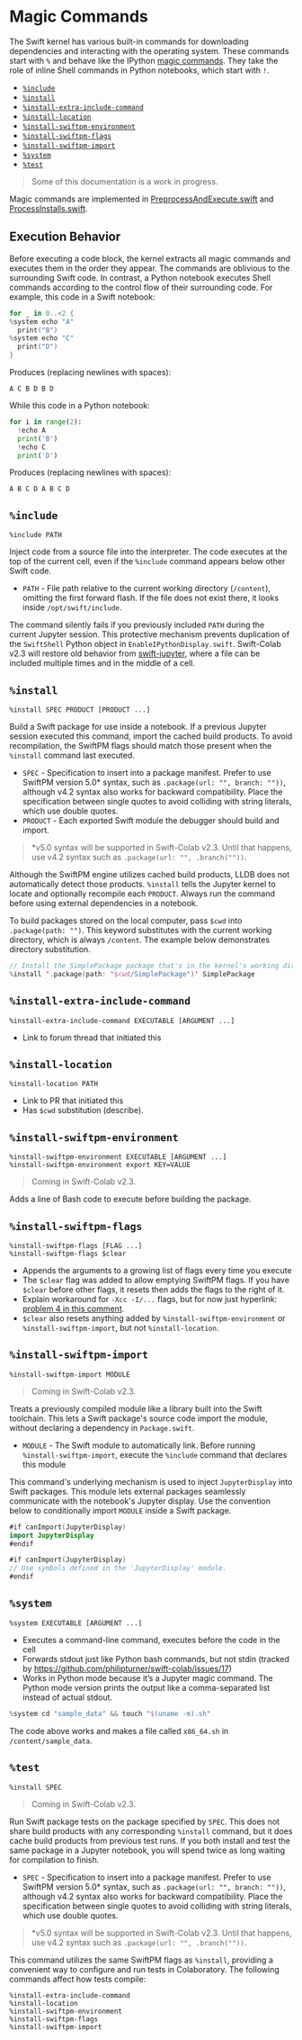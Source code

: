 # Magic Commands

The Swift kernel has various built-in commands for downloading dependencies and interacting with the operating system. These commands start with `%` and behave like the IPython [magic commands](http://ipython.org/ipython-doc/dev/interactive/magics.html). They take the role of inline Shell commands in Python notebooks, which start with `!`.

- [`%include`](#include)
- [`%install`](#install)
- [`%install-extra-include-command`](#install-extra-include-command)
- [`%install-location`](#install-location)
- [`%install-swiftpm-environment`](#install-swiftpm-environment)
- [`%install-swiftpm-flags`](#install-swiftpm-flags)
- [`%install-swiftpm-import`](#install-swiftpm-import)
- [`%system`](#system)
- [`%test`](#test)

> Some of this documentation is a work in progress.

Magic commands are implemented in [PreprocessAndExecute.swift](https://github.com/philipturner/swift-colab/blob/main/Sources/JupyterKernel/SwiftKernel/PreprocessAndExecute.swift) and [ProcessInstalls.swift](https://github.com/philipturner/swift-colab/blob/main/Sources/JupyterKernel/SwiftKernel/ProcessInstalls.swift).

## Execution Behavior

Before executing a code block, the kernel extracts all magic commands and executes them in the order they appear. The commands are oblivious to the surrounding Swift code. In contrast, a Python notebook executes Shell commands according to the control flow of their surrounding code. For example, this code in a Swift notebook:
```swift
for _ in 0..<2 {
%system echo "A"
  print("B")
%system echo "C"
  print("D")
}
```
Produces (replacing newlines with spaces):
```
A C B D B D
```

While this code in a Python notebook:
```python
for i in range(2):
  !echo A
  print('B')
  !echo C
  print('D')
```
Produces (replacing newlines with spaces):
```
A B C D A B C D
```

## `%include`
```
%include PATH 
```

Inject code from a source file into the interpreter. The code executes at the top of the current cell, even if the `%include` command appears below other Swift code.

- `PATH` - File path relative to the current working directory (`/content`), omitting the first forward flash. If the file does not exist there, it looks inside `/opt/swift/include`.

The command silently fails if you previously included `PATH` during the current Jupyter session. This protective mechanism prevents duplication of the `SwiftShell` Python object in `EnableIPythonDisplay.swift`. Swift-Colab v2.3 will restore old behavior from [swift-jupyter](https://github.com/google/swift-jupyter), where a file can be included multiple times and in the middle of a cell.

## `%install`
```
%install SPEC PRODUCT [PRODUCT ...]
```

Build a Swift package for use inside a notebook. If a previous Jupyter session executed this command, import the cached build products. To avoid recompilation, the SwiftPM flags should match those present when the `%install` command last executed.

- `SPEC` - Specification to insert into a package manifest. Prefer to use SwiftPM version 5.0\* syntax, such as `.package(url: "", branch: ""))`, although v4.2 syntax also works for backward compatibility. Place the specification between single quotes to avoid colliding with string literals, which use double quotes.
- `PRODUCT` - Each exported Swift module the debugger should build and import.

> \*v5.0 syntax will be supported in Swift-Colab v2.3. Until that happens, use v4.2 syntax such as `.package(url: "", .branch(""))`.

Although the SwiftPM engine utilizes cached build products, LLDB does not automatically detect those products. `%install` tells the Jupyter kernel to locate and optionally recompile each `PRODUCT`. Always run the command before using external dependencies in a notebook.

To build packages stored on the local computer, pass `$cwd` into `.package(path: "")`. This keyword substitutes with the current working directory, which is always `/content`. The example below demonstrates directory substitution.

```swift
// Install the SimplePackage package that's in the kernel's working directory.
%install '.package(path: "$cwd/SimplePackage")' SimplePackage
```

## `%install-extra-include-command`
```
%install-extra-include-command EXECUTABLE [ARGUMENT ...]
```

- Link to forum thread that initiated this

## `%install-location`
```
%install-location PATH
```

- Link to PR that initiated this
- Has `$cwd` substitution (describe).

## `%install-swiftpm-environment`
```
%install-swiftpm-environment EXECUTABLE [ARGUMENT ...]
%install-swiftpm-environment export KEY=VALUE
```

> Coming in Swift-Colab v2.3.

Adds a line of Bash code to execute before building the package.


## `%install-swiftpm-flags`
```
%install-swiftpm-flags [FLAG ...]
%install-swiftpm-flags $clear
```

- Appends the arguments to a growing list of flags every time you execute
- The `$clear` flag was added to allow emptying SwiftPM flags. If you have `$clear` before other flags, it resets then adds the flags to the right of it.
- Explain workaround for `-Xcc -I/...` flags, but for now just hyperlink: [problem 4 in this comment](https://github.com/philipturner/swift-colab/issues/14#issuecomment-1158237894).
- `$clear` also resets anything added by `%install-swiftpm-environment` or `%install-swiftpm-import`, but not `%install-location`.

## `%install-swiftpm-import`
```
%install-swiftpm-import MODULE
```

> Coming in Swift-Colab v2.3.

Treats a previously compiled module like a library built into the Swift toolchain. This lets a Swift package's source code import the module, without declaring a dependency in `Package.swift`.

- `MODULE` - The Swift module to automatically link. Before running `%install-swiftpm-import`, execute the `%include` command that declares this module

This command's underlying mechanism is used to inject `JupyterDisplay` into Swift packages. This module lets external packages seamlessly communicate with the notebook's Jupyter display. Use the convention below to conditionally import `MODULE` inside a Swift package.

```swift
#if canImport(JupyterDisplay)
import JupyterDisplay
#endif

#if canImport(JupyterDisplay)
// Use symbols defined in the 'JupyterDisplay' module.
#endif
```

## `%system`
```
%system EXECUTABLE [ARGUMENT ...]
```

- Executes a command-line command, executes before the code in the cell
- Forwards stdout just like Python bash commands, but not stdin (tracked by https://github.com/philipturner/swift-colab/issues/17)
- Works in Python mode because it’s a Jupyter magic command. The Python mode version prints the output like a comma-separated list instead of actual stdout.

```swift
%system cd "sample_data" && touch "$(uname -m).sh"
```
The code above works and makes a file called `x86_64.sh` in `/content/sample_data`.

## `%test`
```
%install SPEC
```

> Coming in Swift-Colab v2.3.

Run Swift package tests on the package specified by `SPEC`. This does not share build products with any corresponding `%install` command, but it does cache build products from previous test runs. If you both install and test the same package in a Jupyter notebook, you will spend twice as long waiting for compilation to finish.

- `SPEC` - Specification to insert into a package manifest. Prefer to use SwiftPM version 5.0\* syntax, such as `.package(url: "", branch: ""))`, although v4.2 syntax also works for backward compatibility. Place the specification between single quotes to avoid colliding with string literals, which use double quotes.

> \*v5.0 syntax will be supported in Swift-Colab v2.3. Until that happens, use v4.2 syntax such as `.package(url: "", .branch(""))`.

This command utilizes the same SwiftPM flags as `%install`, providing a convenient way to configure and run tests in Colaboratory. The following commands affect how tests compile:

```
%install-extra-include-command
%install-location
%install-swiftpm-environment
%install-swiftpm-flags
%install-swiftpm-import
```